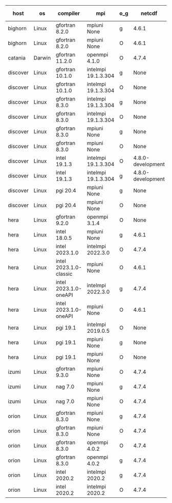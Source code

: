 

| host     | os       | compiler                              | mpi                      | o_g        | netcdf        | build       | u_pass          | u_fail          | s_pass            | s_fail            | e_pass             | e_fail             | nuopc_pass       | nuopc_fail       | artifacts link          |
|----------|----------|---------------------------------------|--------------------------|------------|---------------|-------------|-----------------|-----------------|-------------------|-------------------|--------------------|--------------------|------------------|------------------|-------------------------|
| bighorn | Linux | gfortran 8.2.0 | mpiuni None  | g | 4.6.1  | PASS | None | None | None | None | None | None | None | None | <a href="https://github.com/esmf-org/esmf-test-artifacts/tree/3ee66ef157ca8c6ab1fee4a511408bc775bbf42d/feature_array_slicing_shared/gfortran/8.2.0/g/mpiuni/None" target="_blank">3ee66ef</a> | 
| bighorn | Linux | gfortran 8.2.0 | mpiuni None  | O | 4.6.1  | PASS | 12415 | 0 | 8 | 0 | 44 | 0 | None | None | <a href="https://github.com/esmf-org/esmf-test-artifacts/tree/b82f9094a8e6217c0cfb43fa53a328e9898c614a/feature_array_slicing_shared/gfortran/8.2.0/O/mpiuni/None" target="_blank">b82f909</a> | 
| catania | Darwin | gfortran 11.2.0 | openmpi 4.1.0  | O | 4.7.4  | PASS | None | None | None | None | None | None | None | None | <a href="https://github.com/esmf-org/esmf-test-artifacts/tree/6b247e1dc99e27c1b6d202ef899417d6bd2d3a93/feature_array_slicing_shared/gfortran/11.2.0/O/openmpi/4.1.0" target="_blank">6b247e1</a> | 
| discover | Linux | gfortran 10.1.0 | intelmpi 19.1.3.304  | g | None  | PASS | 14044 | 15 | 49 | 0 | 81 | 0 | 52 | 1 | <a href="https://github.com/esmf-org/esmf-test-artifacts/tree/f92604413dab0c6d062601713b86c0d29bea35fc/feature_array_slicing_shared/gfortran/10.1.0/g/intelmpi/19.1.3.304" target="_blank">f926044</a> | 
| discover | Linux | gfortran 10.1.0 | intelmpi 19.1.3.304  | O | None  | PASS | 14044 | 15 | 49 | 0 | 81 | 0 | 52 | 1 | <a href="https://github.com/esmf-org/esmf-test-artifacts/tree/304d3269f1d010b391ca3c04ef6c205519a22ade/feature_array_slicing_shared/gfortran/10.1.0/O/intelmpi/19.1.3.304" target="_blank">304d326</a> | 
| discover | Linux | gfortran 8.3.0 | intelmpi 19.1.3.304  | g | None  | PASS | 14044 | 15 | 49 | 0 | 81 | 0 | 52 | 1 | <a href="https://github.com/esmf-org/esmf-test-artifacts/tree/b52746ab208117529f27092a783ffd70cd0f45d8/feature_array_slicing_shared/gfortran/8.3.0/g/intelmpi/19.1.3.304" target="_blank">b52746a</a> | 
| discover | Linux | gfortran 8.3.0 | intelmpi 19.1.3.304  | O | None  | PASS | 14044 | 15 | 49 | 0 | 81 | 0 | 52 | 1 | <a href="https://github.com/esmf-org/esmf-test-artifacts/tree/3ec0b8eefd93990d3a99223dd861143f9d7ae5e2/feature_array_slicing_shared/gfortran/8.3.0/O/intelmpi/19.1.3.304" target="_blank">3ec0b8e</a> | 
| discover | Linux | gfortran 8.3.0 | mpiuni None  | g | None  | PASS | 12415 | 0 | 8 | 0 | 44 | 0 | None | None | <a href="https://github.com/esmf-org/esmf-test-artifacts/tree/25d2d1e0e91c6ec43bae5f09a7047b2b45a81b3d/feature_array_slicing_shared/gfortran/8.3.0/g/mpiuni/None" target="_blank">25d2d1e</a> | 
| discover | Linux | gfortran 8.3.0 | mpiuni None  | O | None  | PASS | 12415 | 0 | 8 | 0 | 44 | 0 | None | None | <a href="https://github.com/esmf-org/esmf-test-artifacts/tree/1c9654d2845a16d1e6e191fcbc447d32f65667f1/feature_array_slicing_shared/gfortran/8.3.0/O/mpiuni/None" target="_blank">1c9654d</a> | 
| discover | Linux | intel 19.1.3 | intelmpi 19.1.3.304  | O | 4.8.0-development  | PASS | 14059 | 0 | 49 | 0 | 81 | 0 | 53 | 0 | <a href="https://github.com/esmf-org/esmf-test-artifacts/tree/e6ced38917dd8aae8306f38d2bf9da94587d29a0/feature_array_slicing_shared/intel/19.1.3/O/intelmpi/19.1.3.304" target="_blank">e6ced38</a> | 
| discover | Linux | intel 19.1.3 | intelmpi 19.1.3.304  | g | 4.8.0-development  | PASS | 14059 | 0 | 49 | 0 | 81 | 0 | 53 | 0 | <a href="https://github.com/esmf-org/esmf-test-artifacts/tree/0454af038437001ec6eb13e463db1fe44bf5b4d8/feature_array_slicing_shared/intel/19.1.3/g/intelmpi/19.1.3.304" target="_blank">0454af0</a> | 
| discover | Linux | pgi 20.4 | mpiuni None  | g | None  | PASS | 12415 | 0 | 6 | 2 | 44 | 0 | None | None | <a href="https://github.com/esmf-org/esmf-test-artifacts/tree/a2bd10c78a6edb7ac535cf2f6998dc9717e2b79a/feature_array_slicing_shared/pgi/20.4/g/mpiuni/None" target="_blank">a2bd10c</a> | 
| discover | Linux | pgi 20.4 | mpiuni None  | O | None  | PASS | 12413 | 2 | 8 | 0 | 44 | 0 | None | None | <a href="https://github.com/esmf-org/esmf-test-artifacts/tree/b4edf424c6e6b5b06ed7afa30d6b0b05cb591439/feature_array_slicing_shared/pgi/20.4/O/mpiuni/None" target="_blank">b4edf42</a> | 
| hera | Linux | gfortran 9.2.0 | openmpi 3.1.4  | O | None  | PASS | None | None | None | None | None | None | None | None | <a href="https://github.com/esmf-org/esmf-test-artifacts/tree/f9d3984216d83a4d51a73152b9cc554066c6cf3f/feature_array_slicing_shared/gfortran/9.2.0/O/openmpi/3.1.4" target="_blank">f9d3984</a> | 
| hera | Linux | intel 18.0.5 | mpiuni None  | g | 4.6.1  | PASS | None | None | None | None | None | None | None | None | <a href="https://github.com/esmf-org/esmf-test-artifacts/tree/d5f8e386ba068f58456c57e47908fb1eeceef8f9/feature_array_slicing_shared/intel/18.0.5/g/mpiuni/None" target="_blank">d5f8e38</a> | 
| hera | Linux | intel 2023.1.0 | intelmpi 2022.3.0  | O | 4.7.4  | PASS | None | None | None | None | None | None | None | None | <a href="https://github.com/esmf-org/esmf-test-artifacts/tree/ea6ef25fa6d2ae83164938b0f73eeaa79543cf6e/feature_array_slicing_shared/intel/2023.1.0/O/intelmpi/2022.3.0" target="_blank">ea6ef25</a> | 
| hera | Linux | intel 2023.1.0-classic | mpiuni None  | O | 4.6.1  | PASS | None | None | None | None | None | None | None | None | <a href="https://github.com/esmf-org/esmf-test-artifacts/tree/e25c7557cfba3833e98097ff840fa197cde4cb3b/feature_array_slicing_shared/intel/2023.1.0-classic/O/mpiuni/None" target="_blank">e25c755</a> | 
| hera | Linux | intel 2023.1.0-oneAPI | intelmpi 2022.3.0  | g | 4.7.4  | PASS | None | None | None | None | None | None | None | None | <a href="https://github.com/esmf-org/esmf-test-artifacts/tree/eab0462dd58d21289f39bc3f627984c371919146/feature_array_slicing_shared/intel/2023.1.0-oneAPI/g/intelmpi/2022.3.0" target="_blank">eab0462</a> | 
| hera | Linux | intel 2023.1.0-oneAPI | mpiuni None  | O | 4.6.1  | FAIL | None | None | None | None | None | None | None | None | <a href="https://github.com/esmf-org/esmf-test-artifacts/tree/f471ba9b341b8e61a0c7b8633a1eb11ab974a0ee/feature_array_slicing_shared/intel/2023.1.0-oneAPI/O/mpiuni/None" target="_blank">f471ba9</a> | 
| hera | Linux | pgi 19.1 | intelmpi 2019.0.5  | O | None  | FAIL | None | None | None | None | None | None | None | None | <a href="https://github.com/esmf-org/esmf-test-artifacts/tree/396eb9bef7e53c10bbdccd0204a96b5b84b803eb/feature_array_slicing_shared/pgi/19.1/O/intelmpi/2019.0.5" target="_blank">396eb9b</a> | 
| hera | Linux | pgi 19.1 | mpiuni None  | g | None  | FAIL | None | None | None | None | None | None | None | None | <a href="https://github.com/esmf-org/esmf-test-artifacts/tree/b55e81bb98b44502616e335d03a44d136466f230/feature_array_slicing_shared/pgi/19.1/g/mpiuni/None" target="_blank">b55e81b</a> | 
| hera | Linux | pgi 19.1 | mpiuni None  | O | None  | FAIL | None | None | None | None | None | None | None | None | <a href="https://github.com/esmf-org/esmf-test-artifacts/tree/7c16c7f3990f765bf039776db86ab772efc62d87/feature_array_slicing_shared/pgi/19.1/O/mpiuni/None" target="_blank">7c16c7f</a> | 
| izumi | Linux | gfortran 9.3.0 | mpiuni None  | O | 4.7.4  | PASS | None | None | None | None | None | None | None | None | <a href="https://github.com/esmf-org/esmf-test-artifacts/tree/2df87e69571d8dca3b8824a01be9468a21731dc0/feature_array_slicing_shared/gfortran/9.3.0/O/mpiuni/None" target="_blank">2df87e6</a> | 
| izumi | Linux | nag 7.0 | mpiuni None  | g | 4.7.4  | PASS | None | None | None | None | None | None | None | None | <a href="https://github.com/esmf-org/esmf-test-artifacts/tree/611efa50887dcf0dc5762264803baf3751c352a5/feature_array_slicing_shared/nag/7.0/g/mpiuni/None" target="_blank">611efa5</a> | 
| izumi | Linux | nag 7.0 | mpiuni None  | O | 4.7.4  | PASS | None | None | None | None | None | None | None | None | <a href="https://github.com/esmf-org/esmf-test-artifacts/tree/1bba56e31f5f44c5f6cb4909781fb2ba370c633b/feature_array_slicing_shared/nag/7.0/O/mpiuni/None" target="_blank">1bba56e</a> | 
| orion | Linux | gfortran 8.3.0 | mpiuni None  | g | 4.7.4  | PASS | None | None | None | None | None | None | None | None | <a href="https://github.com/esmf-org/esmf-test-artifacts/tree/dd2110778d780aae89cb5567199e76e6f1cfe50b/feature_array_slicing_shared/gfortran/8.3.0/g/mpiuni/None" target="_blank">dd21107</a> | 
| orion | Linux | gfortran 8.3.0 | mpiuni None  | O | 4.7.4  | PASS | None | None | None | None | None | None | None | None | <a href="https://github.com/esmf-org/esmf-test-artifacts/tree/3eb65db7b9d08cb62b93de5641faccb719e6b083/feature_array_slicing_shared/gfortran/8.3.0/O/mpiuni/None" target="_blank">3eb65db</a> | 
| orion | Linux | gfortran 8.3.0 | openmpi 4.0.2  | O | 4.7.4  | PASS | None | None | None | None | None | None | None | None | <a href="https://github.com/esmf-org/esmf-test-artifacts/tree/f518d3f0cb9f402e9c7df4074d899f6bbf185785/feature_array_slicing_shared/gfortran/8.3.0/O/openmpi/4.0.2" target="_blank">f518d3f</a> | 
| orion | Linux | gfortran 8.3.0 | openmpi 4.0.2  | g | 4.7.4  | PASS | None | None | None | None | None | None | None | None | <a href="https://github.com/esmf-org/esmf-test-artifacts/tree/d4af11907ad6d75c163e7c7d5829d045725d5e9a/feature_array_slicing_shared/gfortran/8.3.0/g/openmpi/4.0.2" target="_blank">d4af119</a> | 
| orion | Linux | intel 2020.2 | intelmpi 2020.2  | g | 4.7.4  | PASS | None | None | None | None | None | None | None | None | <a href="https://github.com/esmf-org/esmf-test-artifacts/tree/87b3d6ca3831712914b1bae6cf1808d28ada127f/feature_array_slicing_shared/intel/2020.2/g/intelmpi/2020.2" target="_blank">87b3d6c</a> | 
| orion | Linux | intel 2020.2 | intelmpi 2020.2  | O | 4.7.4  | PASS | None | None | None | None | None | None | None | None | <a href="https://github.com/esmf-org/esmf-test-artifacts/tree/042dbdf56ebeaba6276f32f430632813c6dc043a/feature_array_slicing_shared/intel/2020.2/O/intelmpi/2020.2" target="_blank">042dbdf</a> | 
